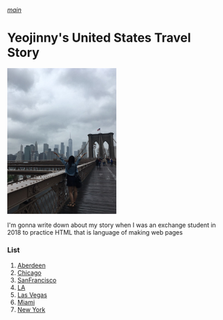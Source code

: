 <!doctype html>
<html>
<head>
  <title>practice1-travel</title>
  <meta charset="utf-8">
</head>
<body>
<h6><u><a href="travel.html">main</a></u></h6>
<h1>Yeojinny's United States Travel Story</h1>
<img src="newyork.jpg" width=50%>
<p>I'm gonna write down about my story when I was an exchange student in 2018 to practice HTML that is language of making web pages</p>
<h3>List</h3>
<ol>
  <li><a href="Aberdeen.html">Aberdeen</a></li>
  <li><a href="Chicago.html">Chicago</a></li>
  <li><a href="SanFrancisco.html">SanFrancisco</a></li>
  <li><a href="LA.html">LA</a></li>
  <li><a href="LasVegas.html">Las Vegas</a></li>
  <li><a href="Miami.html">Miami</a></li>
  <li><a href="NewYork.html">New York</a></li>
</ol>
</body>
</html>
